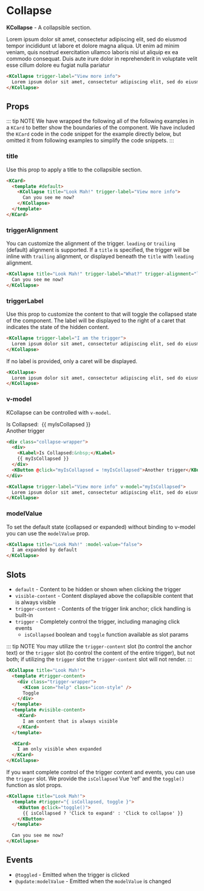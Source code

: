 # Collapse

**KCollapse** - A collapsible section.

<KCollapse trigger-label="View more info">
  Lorem ipsum dolor sit amet, consectetur adipiscing elit, sed do eiusmod tempor incididunt ut labore et dolore magna aliqua. Ut enim ad minim veniam, quis nostrud exercitation ullamco laboris nisi ut aliquip ex ea commodo consequat. Duis aute irure dolor in reprehenderit in voluptate velit esse cillum dolore eu fugiat nulla pariatur
</KCollapse>

```html
<KCollapse trigger-label="View more info">
  Lorem ipsum dolor sit amet, consectetur adipiscing elit, sed do eiusmod tempor incididunt ut labore et dolore magna aliqua. Ut enim ad minim veniam, quis nostrud exercitation ullamco laboris nisi ut aliquip ex ea commodo consequat. Duis aute irure dolor in reprehenderit in voluptate velit esse cillum dolore eu fugiat nulla pariatur
</KCollapse>
```

## Props

::: tip NOTE
  We have wrapped the following all of the following examples in a `KCard` to better show the boundaries of the component. We have included the `KCard` code in the code snippet for the example directly below, but omitted it from following examples to simplify the code snippets.
:::

### title

Use this prop to apply a title to the collapsible section.

<KCard>
  <template #default>
    <KCollapse title="Look Mah!" trigger-label="View more info">
      Can you see me now?
    </KCollapse>
  </template>
</KCard>

```html
<KCard>
  <template #default>
    <KCollapse title="Look Mah!" trigger-label="View more info">
      Can you see me now?
    </KCollapse>
  </template>
</KCard>
```

### triggerAlignment

You can customize the alignment of the trigger. `leading` or `trailing` (default) alignment is supported.
If a `title` is specified, the trigger will be inline with `trailing` alignment, or displayed beneath the `title` with `leading` alignment.

<KCard>
  <template #default>
    <KCollapse title="Look Mah!" trigger-label="What?" trigger-alignment="leading">
      Can you see me now?
    </KCollapse>
  </template>
</KCard>

```html
<KCollapse title="Look Mah!" trigger-label="What?" trigger-alignment="leading">
  Can you see me now?
</KCollapse>
```

### triggerLabel

Use this prop to customize the content to that will toggle the collapsed state of the component. The label will be displayed to the right of a caret that indicates the state of the hidden content.

<KCard>
  <template #default>
    <KCollapse trigger-label="I am the trigger">
      Lorem ipsum dolor sit amet, consectetur adipiscing elit, sed do eiusmod tempor incididunt ut labore et dolore magna aliqua. Ut enim ad minim veniam, quis nostrud exercitation ullamco laboris nisi ut aliquip ex ea commodo consequat. Duis aute irure dolor in reprehenderit in voluptate velit esse cillum dolore eu fugiat nulla pariatur
    </KCollapse>
  </template>
</KCard>

```html
<KCollapse trigger-label="I am the trigger">
  Lorem ipsum dolor sit amet, consectetur adipiscing elit, sed do eiusmod tempor incididunt ut labore et dolore magna aliqua. Ut enim ad minim veniam, quis nostrud exercitation ullamco laboris nisi ut aliquip ex ea commodo consequat. Duis aute irure dolor in reprehenderit in voluptate velit esse cillum dolore eu fugiat nulla pariatur
</KCollapse>
```

If no label is provided, only a caret will be displayed.

<KCard>
  <template #default>
    <KCollapse>
      Lorem ipsum dolor sit amet, consectetur adipiscing elit, sed do eiusmod tempor incididunt ut labore et dolore magna aliqua. Ut enim ad minim veniam, quis nostrud exercitation ullamco laboris nisi ut aliquip ex ea commodo consequat. Duis aute irure dolor in reprehenderit in voluptate velit esse cillum dolore eu fugiat nulla pariatur
    </KCollapse>
  </template>
</KCard>

```html
<KCollapse>
  Lorem ipsum dolor sit amet, consectetur adipiscing elit, sed do eiusmod tempor incididunt ut labore et dolore magna aliqua. Ut enim ad minim veniam, quis nostrud exercitation ullamco laboris nisi ut aliquip ex ea commodo consequat. Duis aute irure dolor in reprehenderit in voluptate velit esse cillum dolore eu fugiat nulla pariatur
</KCollapse>
```

### v-model

KCollapse can be controlled with `v-model`.

<div class="collapse-wrapper">
  <div>
    <KLabel>Is Collapsed:&nbsp;</KLabel>
    {{ myIsCollapsed }}
  </div>
  <KButton @click="myIsCollapsed = !myIsCollapsed">Another trigger</KButton>
</div>
<KCard>
  <template #default>
    <KCollapse trigger-label="View more info" v-model="myIsCollapsed">
      Lorem ipsum dolor sit amet, consectetur adipiscing elit, sed do eiusmod tempor incididunt ut labore et dolore magna aliqua. Ut enim ad minim veniam, quis nostrud exercitation ullamco laboris nisi ut aliquip ex ea commodo consequat. Duis aute irure dolor in reprehenderit in voluptate velit esse cillum dolore eu fugiat nulla pariatur
    </KCollapse>
  </template>
</KCard>

```html
<div class="collapse-wrapper">
  <div>
    <KLabel>Is Collapsed:&nbsp;</KLabel>
    {{ myIsCollapsed }}
  </div>
  <KButton @click="myIsCollapsed = !myIsCollapsed">Another trigger</KButton>
</div>

<KCollapse trigger-label="View more info" v-model="myIsCollapsed">
  Lorem ipsum dolor sit amet, consectetur adipiscing elit, sed do eiusmod tempor incididunt ut labore et dolore magna aliqua. Ut enim ad minim veniam, quis nostrud exercitation ullamco laboris nisi ut aliquip ex ea commodo consequat. Duis aute irure dolor in reprehenderit in voluptate velit esse cillum dolore eu fugiat nulla pariatur
</KCollapse>
```

### modelValue

To set the default state (collapsed or expanded) without binding to v-model you can use the `modelValue` prop.

<KCard>
  <template #default>
    <KCollapse title="Look Mah!" :model-value="false">
      I am expanded by default
    </KCollapse>
  </template>
</KCard>

```html
<KCollapse title="Look Mah!" :model-value="false">
  I am expanded by default
</KCollapse>
```

## Slots

- `default` - Content to be hidden or shown when clicking the trigger
- `visible-content` - Content displayed above the collapsible content that is always visible
- `trigger-content` - Contents of the trigger link anchor; click handling is built-in
- `trigger` - Completely control the trigger, including managing click events
  - `isCollapsed` boolean and `toggle` function available as slot params

::: tip NOTE
  You may utilize the `trigger-content` slot (to control the anchor text) or the `trigger` slot (to control the content of the entire trigger), but not both; if utilizing the `trigger` slot the `trigger-content` slot will not render.
:::

<KCard>
  <template #default>
    <KCollapse title="Look Mah!">
      <template #trigger-content>
        <div class="trigger-wrapper">
          <KIcon icon="help" color="currentColor" :size="KUI_ICON_SIZE_30" class="icon-style" />
          Toggle
        </div>
      </template>
      <template #visible-content>
        <KCard>
          I am content that is always visible
        </KCard>
      </template>
      <KCard>
        I am only visible when expanded
      </KCard>
    </KCollapse>
  </template>
</KCard>

```html
<KCollapse title="Look Mah!">
  <template #trigger-content>
    <div class="trigger-wrapper">
      <KIcon icon="help" class="icon-style" />
      Toggle
    </div>
  </template>
  <template #visible-content>
    <KCard>
      I am content that is always visible
    </KCard>
  </template>

  <KCard>
    I am only visible when expanded
  </KCard>
</KCollapse>
```

If you want complete control of the trigger content and events, you can use the `trigger` slot.
We provide the `isCollapsed` Vue 'ref' and the `toggle()` function as slot props.

<KCard>
  <template #default>
    <KCollapse title="Look Mah!">
      <template #trigger="{ isCollapsed, toggle }">
        <KButton @click="toggle()">{{ isCollapsed ? 'Click to expand' : 'Click to collapse' }}</KButton>
      </template>
      Can you see me now?
    </KCollapse>
  </template>
</KCard>

```html
<KCollapse title="Look Mah!">
  <template #trigger="{ isCollapsed, toggle }">
    <KButton @click="toggle()">
      {{ isCollapsed ? 'Click to expand' : 'Click to collapse' }}
    </KButton>
  </template>

  Can you see me now?
</KCollapse>
```

## Events

- `@toggled` - Emitted when the trigger is clicked
- `@update:modelValue` - Emitted when the `modelValue` is changed

<script lang="ts">
import { defineComponent } from 'vue'
import { KUI_ICON_SIZE_30 } from '@kong/design-tokens'

export default defineComponent({
  data() {
    return {
      myIsCollapsed: true
    }
  },
})
</script>

<style lang="scss" scoped>
.collapse-wrapper {
  margin-bottom: $kui-space-50 !important;
}

.icon-style {
  margin-right: $kui-space-40 !important;
  color: $kui-color-text-primary;
}

.trigger-wrapper {
  display: flex !important;
}
</style>
